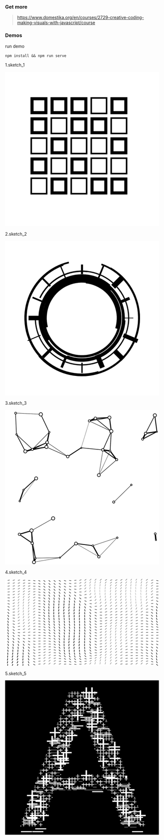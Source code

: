 ### Get more

> https://www.domestika.org/en/courses/2729-creative-coding-making-visuals-with-javascript/course

### Demos

run demo

```
npm install && npm run serve
```

1.sketch_1

![sketch_1](https://raw.githubusercontent.com/Wacque/do-something-creative/master/output/image/sketch_1.png)

2.sketch_2

![sketch_2](https://raw.githubusercontent.com/Wacque/do-something-creative/master/output/image/sketch_2.png)

3.sketch_3

![sketch_3](https://raw.githubusercontent.com/Wacque/do-something-creative/master/output/image/sketch_3.png)

4.sketch_4

![sketch_4](https://raw.githubusercontent.com/Wacque/do-something-creative/master/output/image/sketch_4.png)

5.sketch_5

![sketch_5](https://raw.githubusercontent.com/Wacque/do-something-creative/master/output/image/sketch_5.png)
